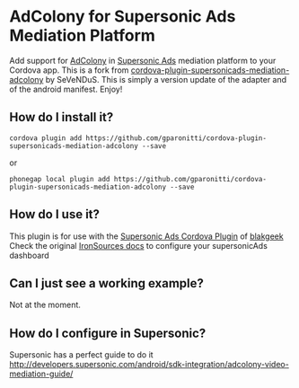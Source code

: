 # AdColony for Supersonic Ads Mediation Platform
Add support for [AdColony](https://www.adcolony.com/) in [Supersonic Ads](https://www.supersonic.com/) mediation platform to your Cordova app.
This is a fork from [cordova-plugin-supersonicads-mediation-adcolony](https://github.com/SeVeNDuS/cordova-plugin-supersonicads-mediation-adcolony) by SeVeNDuS. 
This is simply a version update of the adapter and of the android manifest. Enjoy!

## How do I install it? ##

```
cordova plugin add https://github.com/gparonitti/cordova-plugin-supersonicads-mediation-adcolony --save
```

or

```
phonegap local plugin add https://github.com/gparonitti/cordova-plugin-supersonicads-mediation-adcolony --save
```

## How do I use it? ##
This plugin is for use with the [Supersonic Ads Cordova Plugin](https://github.com/blakgeek/cordova-plugin-supersonicads/blob/master/README.md) of [blakgeek](https://github.com/blakgeek)
Check the original [IronSources docs](http://developers.ironsrc.com/ironsource-mobile/android/adcolony-mediation-guide/#step-1) to configure your supersonicAds dashboard 

## Can I just see a working example?
Not at the moment.  

## How do I configure in Supersonic?
Supersonic has a perfect guide to do it 
http://developers.supersonic.com/android/sdk-integration/adcolony-video-mediation-guide/